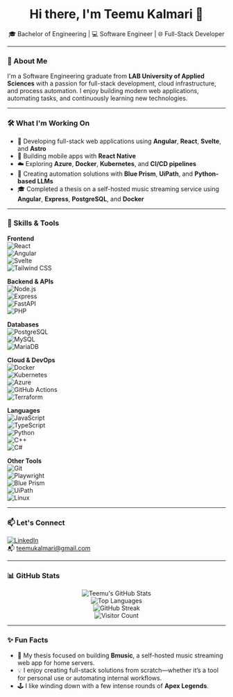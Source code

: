 <h1 align="center">Hi there, I'm Teemu Kalmari 👋</h1>
<p align="center">🎓 Bachelor of Engineering | 💻 Software Engineer | 🌐 Full-Stack Developer</p>

---

### 🚀 About Me

I'm a Software Engineering graduate from **LAB University of Applied Sciences** with a passion for full-stack development, cloud infrastructure, and process automation. I enjoy building modern web applications, automating tasks, and continuously learning new technologies.

---

### 🛠️ What I'm Working On

- 🧩 Developing full-stack web applications using **Angular**, **React**, **Svelte**, and **Astro**
- 📱 Building mobile apps with **React Native**
- ☁️ Exploring **Azure**, **Docker**, **Kubernetes**, and **CI/CD pipelines**
- 🤖 Creating automation solutions with **Blue Prism**, **UiPath**, and **Python-based LLMs**
- 🎓 Completed a thesis on a self-hosted music streaming service using **Angular**, **Express**, **PostgreSQL**, and **Docker**

---

### 💼 Skills & Tools

**Frontend**  
![React](https://img.shields.io/badge/-React-61DAFB?logo=react&logoColor=black&style=flat)  
![Angular](https://img.shields.io/badge/-Angular-DD0031?logo=angular&logoColor=white&style=flat)  
![Svelte](https://img.shields.io/badge/-Svelte-FF3E00?logo=svelte&logoColor=white&style=flat)  
![Tailwind CSS](https://img.shields.io/badge/-Tailwind-06B6D4?logo=tailwindcss&logoColor=white&style=flat)

**Backend & APIs**  
![Node.js](https://img.shields.io/badge/-Node.js-339933?logo=node.js&logoColor=white&style=flat)  
![Express](https://img.shields.io/badge/-Express-000000?logo=express&logoColor=white&style=flat)  
![FastAPI](https://img.shields.io/badge/-FastAPI-009688?logo=fastapi&logoColor=white&style=flat)  
![PHP](https://img.shields.io/badge/-PHP-777BB4?logo=php&logoColor=white&style=flat)

**Databases**  
![PostgreSQL](https://img.shields.io/badge/-PostgreSQL-4169E1?logo=postgresql&logoColor=white&style=flat)  
![MySQL](https://img.shields.io/badge/-MySQL-4479A1?logo=mysql&logoColor=white&style=flat)  
![MariaDB](https://img.shields.io/badge/-MariaDB-003545?logo=mariadb&logoColor=white&style=flat)

**Cloud & DevOps**  
![Docker](https://img.shields.io/badge/-Docker-2496ED?logo=docker&logoColor=white&style=flat)  
![Kubernetes](https://img.shields.io/badge/-Kubernetes-326CE5?logo=kubernetes&logoColor=white&style=flat)  
![Azure](https://img.shields.io/badge/-Azure-0078D4?logo=microsoftazure&logoColor=white&style=flat)  
![GitHub Actions](https://img.shields.io/badge/-GitHub%20Actions-2088FF?logo=github-actions&logoColor=white&style=flat)  
![Terraform](https://img.shields.io/badge/-Terraform-7B42BC?logo=terraform&logoColor=white&style=flat)

**Languages**  
![JavaScript](https://img.shields.io/badge/-JavaScript-F7DF1E?logo=javascript&logoColor=black&style=flat)  
![TypeScript](https://img.shields.io/badge/-TypeScript-3178C6?logo=typescript&logoColor=white&style=flat)  
![Python](https://img.shields.io/badge/-Python-3776AB?logo=python&logoColor=white&style=flat)  
![C++](https://img.shields.io/badge/-C++-00599C?logo=c%2B%2B&logoColor=white&style=flat)  
![C#](https://img.shields.io/badge/-C%23-239120?logo=c-sharp&logoColor=white&style=flat)

**Other Tools**  
![Git](https://img.shields.io/badge/-Git-F05032?logo=git&logoColor=white&style=flat)  
![Playwright](https://img.shields.io/badge/-Playwright-2EAD33?logo=playwright&logoColor=white&style=flat)  
![Blue Prism](https://img.shields.io/badge/-Blue%20Prism-00BFFF?logo=blueprism&logoColor=white&style=flat)  
![UiPath](https://img.shields.io/badge/-UiPath-F88900?logo=uipath&logoColor=white&style=flat)  
![Linux](https://img.shields.io/badge/-Linux-FCC624?logo=linux&logoColor=black&style=flat)

---

### 📫 Let's Connect

[![LinkedIn](https://img.shields.io/badge/-Teemu%20Kalmari-blue?logo=linkedin&style=flat&logoColor=white)](https://www.linkedin.com/in/teemu-kalmari-755469169/)  
📬 [teemukalmari@gmail.com](mailto:teemukalmari@gmail.com)

---

### 📊 GitHub Stats

<p align="center">
  <img src="https://github-readme-stats.vercel.app/api?username=temez26&show_icons=true&count_private=true&theme=dark" alt="Teemu's GitHub Stats" />
  <br />
  <img src="https://github-readme-stats.vercel.app/api/top-langs/?username=temez26&layout=compact&theme=dark" alt="Top Languages" />
  <br />
  <img src="https://streak-stats.demolab.com?user=temez26&theme=dark" alt="GitHub Streak" />
  <br />
  <img src="https://profile-counter.glitch.me/temez26/count.svg" alt="Visitor Count" />
</p>

---

### ✨ Fun Facts

- 🎵 My thesis focused on building **Bmusic**, a self-hosted music streaming web app for home servers.
- 💡 I enjoy creating full-stack solutions from scratch—whether it’s a tool for personal use or automating internal workflows.
- 🕹️ I like winding down with a few intense rounds of **Apex Legends**.

